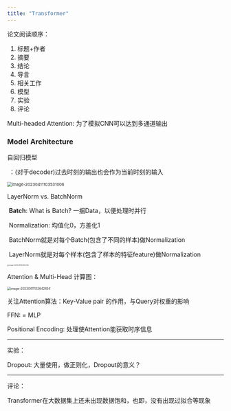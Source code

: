 ```yaml
---
title: "Transformer"
---
```

论文阅读顺序：

1. 标题+作者
2. 摘要
3. 结论
4. 导言
5. 相关工作
6. 模型
7. 实验
8. 评论



Multi-headed Attention: 为了模拟CNN可以达到多通道输出

### Model Architecture

自回归模型

​	：(对于decoder)过去时刻的输出也会作为当前时刻的输入

<img src="http://img.reedyoung.cn/image-20230411103531006.png" alt="image-20230411103531006" style="zoom: 67%;" />

LayerNorm vs. BatchNorm

​	**Batch**: What is Batch? 一捆Data，以便处理时并行

​	Normalization: 均值化0，方差化1

​	BatchNorm就是对每个Batch(包含了不同的样本)做Normalization

​	LayerNorm就是对每个样本(包含了样本的特征feature)做Normalization

<img src="http://img.reedyoung.cn/image-20230411122954746.png" alt="image-20230411122954746" style="zoom: 25%;" />

Attention & Multi-Head 计算图：

<img src="http://img.reedyoung.cn/image-20230411132642454.png" alt="image-20230411132642454" style="zoom: 50%;" />

关注Attention算法：Key-Value pair 的作用，与Query对权重的影响

FFN: = MLP

Positional Encoding: 处理使Attention能获取时序信息

---

实验：

Dropout: 大量使用，做正则化，Dropout的意义？

---

评论：

Transformer在大数据集上还未出现数据饱和，也即，没有出现过拟合等现象
